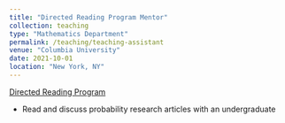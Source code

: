 ```yaml
---
title: "Directed Reading Program Mentor"
collection: teaching
type: "Mathematics Department"
permalink: /teaching/teaching-assistant
venue: "Columbia University"
date: 2021-10-01
location: "New York, NY"
---
```

[Directed Reading Program](https://www.math.columbia.edu/programs-math/undergraduate-program/undergraduate-research/drp/)
* Read and discuss probability research articles with an undergraduate
